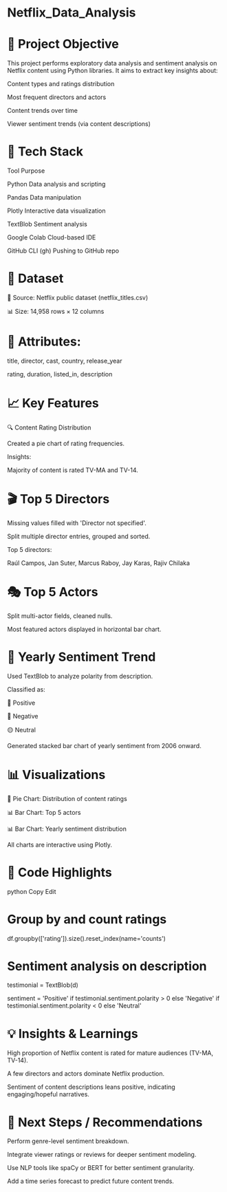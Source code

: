 # Netflix_Data_Analysis

# 🎯 Project Objective 

This project performs exploratory data analysis and sentiment analysis on Netflix content using Python libraries. It aims to extract key insights about:

Content types and ratings distribution


Most frequent directors and actors


Content trends over time


Viewer sentiment trends (via content descriptions)


# 🧰 Tech Stack
Tool	Purpose

Python	Data analysis and scripting

Pandas	Data manipulation

Plotly	Interactive data visualization

TextBlob	Sentiment analysis

Google Colab	Cloud-based IDE

GitHub CLI (gh)	Pushing to GitHub repo


# 📂 Dataset
📁 Source: Netflix public dataset (netflix_titles.csv)


📊 Size: 14,958 rows × 12 columns


# 📌 Attributes:


title, director, cast, country, release_year


rating, duration, listed_in, description


# 📈 Key Features

🔍 Content Rating Distribution

Created a pie chart of rating frequencies.


Insights:


Majority of content is rated TV-MA and TV-14.


# 🎬 Top 5 Directors

Missing values filled with 'Director not specified'.


Split multiple director entries, grouped and sorted.


Top 5 directors:


Raúl Campos, Jan Suter, Marcus Raboy, Jay Karas, Rajiv Chilaka


# 🎭 Top 5 Actors

Split multi-actor fields, cleaned nulls.


Most featured actors displayed in horizontal bar chart.


# 📅 Yearly Sentiment Trend

Used TextBlob to analyze polarity from description.

Classified as:

🔵 Positive

🔴 Negative

🟡 Neutral

Generated stacked bar chart of yearly sentiment from 2006 onward.

# 📊 Visualizations
🥧 Pie Chart: Distribution of content ratings


📊 Bar Chart: Top 5 actors


📊 Bar Chart: Yearly sentiment distribution


All charts are interactive using Plotly.


# 🧪 Code Highlights

python
Copy
Edit
# Group by and count ratings

df.groupby(['rating']).size().reset_index(name='counts')


# Sentiment analysis on description

testimonial = TextBlob(d)

sentiment = 'Positive' if testimonial.sentiment.polarity > 0 else 'Negative' if testimonial.sentiment.polarity < 0 else 'Neutral'
# 💡 Insights & Learnings

High proportion of Netflix content is rated for mature audiences (TV-MA, TV-14).


A few directors and actors dominate Netflix production.


Sentiment of content descriptions leans positive, indicating engaging/hopeful narratives.


# 🚀 Next Steps / Recommendations

Perform genre-level sentiment breakdown.

Integrate viewer ratings or reviews for deeper sentiment modeling.

Use NLP tools like spaCy or BERT for better sentiment granularity.

Add a time series forecast to predict future content trends.

